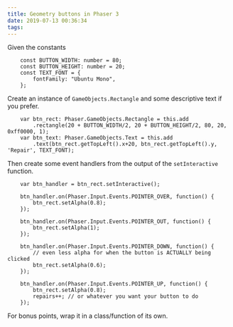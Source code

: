 ```yaml
---
title: Geometry buttons in Phaser 3
date: 2019-07-13 00:36:34
tags:
---
```

Given the constants
```
    const BUTTON_WIDTH: number = 80;
    const BUTTON_HEIGHT: number = 20;
    const TEXT_FONT = {
        fontFamily: "Ubuntu Mono",
    };
```
Create an instance of `GameObjects.Rectangle` and some descriptive text if you prefer. 

```
    var btn_rect: Phaser.GameObjects.Rectangle = this.add
        .rectangle(20 + BUTTON_WIDTH/2, 20 + BUTTON_HEIGHT/2, 80, 20, 0xff0000, 1);
    var btn_text: Phaser.GameObjects.Text = this.add
        .text(btn_rect.getTopLeft().x+20, btn_rect.getTopLeft().y, 'Repair', TEXT_FONT);
```
Then create some event handlers from the output of the `setInteractive` function.

```
    var btn_handler = btn_rect.setInteractive();

    btn_handler.on(Phaser.Input.Events.POINTER_OVER, function() {
        btn_rect.setAlpha(0.8);
    });

    btn_handler.on(Phaser.Input.Events.POINTER_OUT, function() {
        btn_rect.setAlpha(1);
    });

    btn_handler.on(Phaser.Input.Events.POINTER_DOWN, function() {
        // even less alpha for when the button is ACTUALLY being clicked
        btn_rect.setAlpha(0.6);
    });

    btn_handler.on(Phaser.Input.Events.POINTER_UP, function() {
        btn_rect.setAlpha(0.8);
        repairs++; // or whatever you want your button to do
    });
```

For bonus points, wrap it in a class/function of its own.
